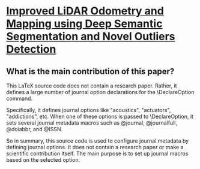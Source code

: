 # [Improved LiDAR Odometry and Mapping using Deep Semantic Segmentation and   Novel Outliers Detection](https://arxiv.org/abs/2403.03111)

## What is the main contribution of this paper?

 This LaTeX source code does not contain a research paper. Rather, it defines a large number of journal option declarations for the \DeclareOption command.

Specifically, it defines journal options like "acoustics", "actuators", "addictions", etc. When one of these options is passed to \DeclareOption, it sets several journal metadata macros such as \@journal, \@journalfull, \@doiabbr, and \@ISSN.

So in summary, this source code is used to configure journal metadata by defining journal options. It does not contain a research paper or make a scientific contribution itself. The main purpose is to set up journal macros based on the selected option.
